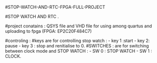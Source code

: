  
#STOP-WATCH-AND-RTC-FPGA-FULL-PROJECT

#STOP WATCH AND RTC .


#project conatains : 
QSYS file and VHD file for using among quartus and uploading to fpga (FPGA: EP2C20F484C7)

#controling :
     #keys 
     are for controlling stop watch : - key 1 :start 
                                      - key 2: pause 
                                      - key 3 : stop and renitialise to 0.
     #SWITCHES :
     are for switching between clock mode and STOP WATCH : - SW 0 : STOP WATCH 
                                                                  - SW 1 : CLOCK.
